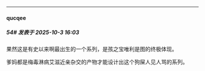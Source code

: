 ﻿
*****

####  qucqee  
##### 54#       发表于 2025-10-3 16:03

果然这是有史以来啊最出生的一个系列，是孩之宝唯利是图的终极体现。

爹妈都是梅毒淋病艾滋近亲杂交的产物才能设计出这个狗屎人见人骂的系列。

